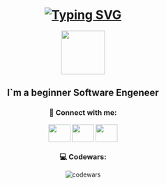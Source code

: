 
<div id="header" align="center">
  <h1>
    <a href="https://git.io/typing-svg"><img src="https://readme-typing-svg.herokuapp.com?font=Fira+Code&weight=500&size=29&pause=1000&color=FFFFFFF3&center=%D0%B8%D1%81%D1%82%D0%B8%D0%BD%D0%BD%D1%8B%D0%B9&vCenter=%D0%B8%D1%81%D1%82%D0%B8%D0%BD%D0%BD%D1%8B%D0%B9&repeat=%D0%B8%D1%81%D1%82%D0%B8%D0%BD%D0%BD%D1%8B%D0%B9&width=435&height=60&lines=Hi+there!+I'm+Zhenya+%F0%9F%91%8B" alt="Typing SVG" /></a>
  </h1> 
  <img src="https://i.giphy.com/media/Ll22OhMLAlVDb8UQWe/giphy.webp" width="100"/>
  <div id="badges">
    
## I`m  a beginner Software Engeneer
    
### 🤝 Connect with me:

  <div id="badges">
  <a href="https://instagram.com/zhenyagamidova" target="blank"><img align="center" src="https://raw.githubusercontent.com/rahuldkjain/github-profile-readme-generator/master/src/images/icons/Social/instagram.svg"  height="40" width="50"/></a>
  <a href="https://t.me/EvgeniiaGamidova" target="blank"><img align="center" src="https://upload.wikimedia.org/wikipedia/commons/8/83/Telegram_2019_Logo.svg"
 height="40" width="50"></a>
  <a href="https://twitter.com/zhenyagamidova" target="blank"><img align="center" src="https://raw.githubusercontent.com/rahuldkjain/github-profile-readme-generator/master/src/images/icons/Social/twitter.svg" height="40" width="50" /></a>
   </div>
  
### 💻 Codewars:
![codewars](https://www.codewars.com/users/EvgeniiaGamidova/badges/large)
